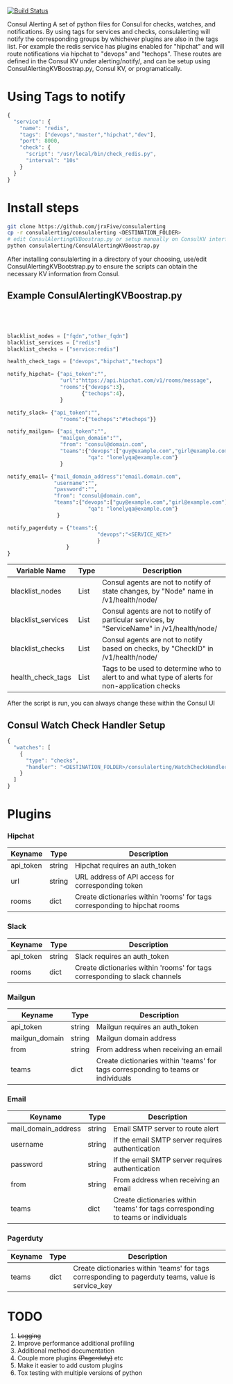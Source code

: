 [![Build Status](https://travis-ci.org/jrxFive/consulalerting.svg?branch=dev)](https://travis-ci.org/jrxFive/consulalerting)

Consul Alerting
A set of python files for Consul for checks, watches, and notifications. By using tags for services and checks,
consulalerting will notify the corresponding groups by whichever plugins are also in the tags list. For example
the redis service has plugins enabled for "hipchat" and will route notifications via hipchat to "devops" and "techops".
These routes are defined in the Consul KV under alerting/notify/, and can be setup using ConsulAlertingKVBoostrap.py, Consul KV, or programatically.


# Using Tags to notify

```javascript
{
  "service": {
    "name": "redis",
    "tags": ["devops","master","hipchat","dev"],
    "port": 8000,
    "check": {
      "script": "/usr/local/bin/check_redis.py",
      "interval": "10s"
    }
  }
}
```

# Install steps

```bash
git clone https://github.com/jrxFive/consulalerting
cp -r consulalerting/consulalerting <DESTINATION_FOLDER>
# edit ConsulAlertingKVBoostrap.py or setup manually on ConsulKV interface
python consulalerting/ConsulAlertingKVBoostrap.py
```

After installing consulalerting in a directory of your choosing, use/edit ConsulAlertingKVBootstrap.py to ensure
the scripts can obtain the necessary KV information from Consul.

## Example ConsulAlertingKVBoostrap.py
```python




blacklist_nodes = ["fqdn","other_fqdn"]
blacklist_services = ["redis"]
blacklist_checks = ["service:redis"]

health_check_tags = ["devops","hipchat","techops"]

notify_hipchat= {"api_token":"",
                 "url":"https://api.hipchat.com/v1/rooms/message",
                 "rooms":{"devops":3},
                        {"techops":4},
                 }

notify_slack= {"api_token":"",
                 "rooms":{"techops":"#techops"}}

notify_mailgun= {"api_token":"",
                 "mailgun_domain":"",
                 "from": "consul@domain.com",
                 "teams":{"devops":["guy@example.com","girl@example.com"],
                          "qa": "lonelyqa@example.com"}
                 }

notify_email= {"mail_domain_address":"email.domain.com",
               "username":"",
               "password":"",
               "from": "consul@domain.com",
               "teams":{"devops":["guy@example.com","girl@example.com"],
                          "qa": "lonelyqa@example.com"}
                }

notify_pagerduty = {"teams":{
                             "devops":"<SERVICE_KEY>"
                             }
                   }
}

```

| Variable Name | Type | Description |
| ------------- |------------- | ----- |
| blacklist_nodes | List | Consul agents are not to notify of state changes, by "Node" name in /v1/health/node/<node> |
| blacklist_services | List | Consul agents are not to notify of particular services, by "ServiceName" in /v1/health/node/<node> |
| blacklist_checks | List | Consul agents are not to notify based on checks, by "CheckID" in  /v1/health/node/<node> |
| health_check_tags | List | Tags to be used to determine who to alert to and what type of alerts for non-application checks |





After the script is run, you can always change these within the Consul UI

## Consul Watch Check Handler Setup
```javascript
{
  "watches": [
    {
      "type": "checks",
      "handler": "<DESTINATION_FOLDER>/consulalerting/WatchCheckHandler.py >> <LOG_FILE_LOCATION>"
    }
  ]
}
```

# Plugins

### Hipchat

| Keyname | Type | Description |
| ------- | ---- | ----------- |
| api_token | string | Hipchat requires an auth_token |
| url | string | URL address of API access for corresponding token |
| rooms | dict | Create dictionaries within 'rooms' for tags corresponding to hipchat rooms |

### Slack

| Keyname | Type | Description |
| ------- | ---- | ----------- |
| api_token | string | Slack requires an auth_token |
| rooms | dict | Create dictionaries within 'rooms' for tags corresponding to slack channels |

### Mailgun

| Keyname | Type | Description |
| ------- | ---- | ----------- |
| api_token | string | Mailgun requires an auth_token |
| mailgun_domain | string | Mailgun domain address  |
| from | string | From address when receiving an email |
| teams | dict | Create dictionaries within 'teams' for tags corresponding to teams or individuals |

### Email

| Keyname | Type | Description |
| ------- | ---- | ----------- |
| mail_domain_address | string | Email SMTP server to route alert |
| username | string | If the email SMTP server requires authentication |
| password | string | If the email SMTP server requires authentication |
| from | string | From address when receiving an email |
| teams | dict | Create dictionaries within 'teams' for tags corresponding to teams or individuals |


### Pagerduty

| Keyname | Type | Description |
| ------- | ---- | ----------- |
| teams | dict | Create dictionaries within 'teams' for tags corresponding to pagerduty teams, value is service_key |

# TODO
1. ~~Logging~~
2. Improve performance additional profiling
3. Additional method documentation
3. Couple more plugins ~~(Pagerduty)~~ etc
4. Make it easier to add custom plugins
5. Tox testing with multiple versions of python
